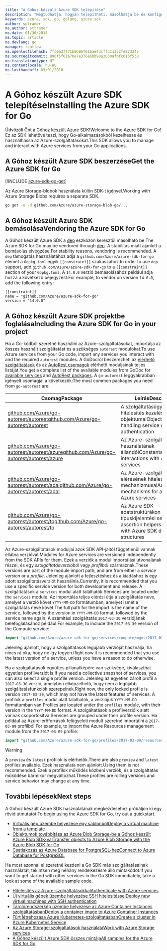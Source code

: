 ```yaml
---
title: "A Góhoz készült Azure SDK telepítése"
description: "Megtudhatja, hogyan telepítheti, másolhatja be és konfigurálhatja a Góhoz készült Azure SDK-t."
keywords: azure, sdk, go, golang, azure sdk
author: sptramer
ms.author: sttramer
ms.date: 01/30/2018
ms.topic: article
ms.devlang: go
manager: routlaw
ms.openlocfilehash: 7fc0a3ff71b0b06f616ae43cff311352fe873345
ms.sourcegitcommit: 890f5f01a70e7e376e6bb98a2030afbfc016f538
ms.translationtype: HT
ms.contentlocale: hu-HU
ms.lasthandoff: 03/01/2018
---
```

# <a name="installing-the-azure-sdk-for-go"></a><span data-ttu-id="644d6-104">A Góhoz készült Azure SDK telepítése</span><span class="sxs-lookup"><span data-stu-id="644d6-104">Installing the Azure SDK for Go</span></span>

<span data-ttu-id="644d6-105">Üdvözöli Önt a Góhoz készült Azure SDK!</span><span class="sxs-lookup"><span data-stu-id="644d6-105">Welcome to the Azure SDK for Go!</span></span> <span data-ttu-id="644d6-106">Ez az SDK lehetővé teszi, hogy Go-alkalmazásokból kezelhesse és használhassa az Azure-szolgáltatásokat.</span><span class="sxs-lookup"><span data-stu-id="644d6-106">This SDK allows you to manage and interact with Azure services from your Go applications.</span></span>

## <a name="get-the-azure-sdk-for-go"></a><span data-ttu-id="644d6-107">A Góhoz készült Azure SDK beszerzése</span><span class="sxs-lookup"><span data-stu-id="644d6-107">Get the Azure SDK for Go</span></span>

[!INCLUDE [azure-sdk-go-get](includes/azure-sdk-go-get.md)]

<span data-ttu-id="644d6-108">Az Azure Storage-blobok használata külön SDK-t igényel.</span><span class="sxs-lookup"><span data-stu-id="644d6-108">Working with Azure Storage Blobs requires a separate SDK.</span></span>

```bash
go get -u -d github.com/Azure/azure-storage-blob-go/...
```

## <a name="vendoring-the-azure-sdk-for-go"></a><span data-ttu-id="644d6-109">A Góhoz készült Azure SDK bemásolása</span><span class="sxs-lookup"><span data-stu-id="644d6-109">Vendoring the Azure SDK for Go</span></span>

<span data-ttu-id="644d6-110">A Góhoz készült Azure SDK a [dep](https://github.com/golang/dep) eszközön keresztül másolható be.</span><span class="sxs-lookup"><span data-stu-id="644d6-110">The Azure SDK for Go may be vendored through [dep](https://github.com/golang/dep).</span></span> <span data-ttu-id="644d6-111">A stabilitás miatt ajánlott a bemásolás elvégzése.</span><span class="sxs-lookup"><span data-stu-id="644d6-111">For stability reasons, vendoring is recommended.</span></span> <span data-ttu-id="644d6-112">A `dep` támogatás használatához adja a `github.com/Azure/azure-sdk-for-go` elemet a `Gopkg.toml` egyik `[[constraint]]` szakaszához.</span><span class="sxs-lookup"><span data-stu-id="644d6-112">In order to use `dep` support, add `github.com/Azure/azure-sdk-for-go` to a `[[constraint]]` section of your `Gopkg.toml`.</span></span> <span data-ttu-id="644d6-113">A `14.0.0` verzió bemásolásához például adja hozzá a következő bejegyzést:</span><span class="sxs-lookup"><span data-stu-id="644d6-113">For example, to vendor on version `14.0.0`, add the following entry:</span></span>

```
[[constraint]]
name = "github.com/Azure/azure-sdk-for-go"
version = "14.0.0"
```

## <a name="including-the-azure-sdk-for-go-in-your-project"></a><span data-ttu-id="644d6-114">A Góhoz készült Azure SDK projektbe foglalása</span><span class="sxs-lookup"><span data-stu-id="644d6-114">Including the Azure SDK for Go in your project</span></span>

<span data-ttu-id="644d6-115">Ha a Go-kódból szeretné használni az Azure-szolgáltatásokat, importálja az összes használt szolgáltatást és a szükséges `autorest` modulokat.</span><span class="sxs-lookup"><span data-stu-id="644d6-115">To use Azure services from your Go code, import any services you interact with and the required `autorest` modules.</span></span>
<span data-ttu-id="644d6-116">A GoDocról beszerezheti az [elérhető szolgáltatások](https://godoc.org/github.com/Azure/azure-sdk-for-go) és az [AutoRest csomagok](https://godoc.org/github.com/Azure/go-autorest) elérhető moduljainak teljes listáját.</span><span class="sxs-lookup"><span data-stu-id="644d6-116">You get a complete list of the available modules from GoDoc for [available services](https://godoc.org/github.com/Azure/azure-sdk-for-go) and [AutoRest packages](https://godoc.org/github.com/Azure/go-autorest).</span></span> <span data-ttu-id="644d6-117">A `go-autorest` leggyakrabban igényelt csomagjai a következők:</span><span class="sxs-lookup"><span data-stu-id="644d6-117">The most common packages you need from `go-autorest` are:</span></span>

| <span data-ttu-id="644d6-118">Csomag</span><span class="sxs-lookup"><span data-stu-id="644d6-118">Package</span></span> | <span data-ttu-id="644d6-119">Leírás</span><span class="sxs-lookup"><span data-stu-id="644d6-119">Description</span></span> |
|---------|-------------|
| <span data-ttu-id="644d6-120">[github.com/Azure/go-autorest/autorest][autorest]</span><span class="sxs-lookup"><span data-stu-id="644d6-120">[github.com/Azure/go-autorest/autorest][autorest]</span></span> | <span data-ttu-id="644d6-121">A szolgáltatásügyfél-hitelesítés kezelésének objektumai</span><span class="sxs-lookup"><span data-stu-id="644d6-121">Objects for handling service client authentication</span></span> |
| <span data-ttu-id="644d6-122">[github.com/Azure/go-autorest/autorest/azure][autorest/azure]</span><span class="sxs-lookup"><span data-stu-id="644d6-122">[github.com/Azure/go-autorest/autorest/azure][autorest/azure]</span></span> | <span data-ttu-id="644d6-123">Az Azure-szolgáltatások használatának állandói</span><span class="sxs-lookup"><span data-stu-id="644d6-123">Constants for interactions with Azure services</span></span> |
| <span data-ttu-id="644d6-124">[github.com/Azure/go-autorest/autorest/adal][autorest/adal]</span><span class="sxs-lookup"><span data-stu-id="644d6-124">[github.com/Azure/go-autorest/autorest/adal][autorest/adal]</span></span> | <span data-ttu-id="644d6-125">Az Azure-szolgáltatások elérésének hitelesítési mechanizmusai</span><span class="sxs-lookup"><span data-stu-id="644d6-125">Authentication mechanisms for accessing Azure services</span></span> |
| <span data-ttu-id="644d6-126">[github.com/Azure/go-autorest/autorest/to][autorest/to]</span><span class="sxs-lookup"><span data-stu-id="644d6-126">[github.com/Azure/go-autorest/autorest/to][autorest/to]</span></span> | <span data-ttu-id="644d6-127">Az Azure SDK adatstruktúrákon működő típuskijelentési segítők</span><span class="sxs-lookup"><span data-stu-id="644d6-127">Type assertion helpers for working with Azure SDK data structures</span></span> |

[autorest]: https://godoc.org/github.com/Azure/go-autorest/autorest
[autorest/azure]: https://godoc.org/github.com/Azure/go-autorest/autorest/azure
[autorest/adal]: https://godoc.org/github.com/Azure/go-autorest/autorest/adal
[autorest/to]: https://godoc.org/github.com/Azure/go-autorest/autorest/to

<span data-ttu-id="644d6-128">Az Azure-szolgáltatások moduljai azok SDK API-jaitól függetlenül vannak ellátva verzióval.</span><span class="sxs-lookup"><span data-stu-id="644d6-128">Modules for Azure services are versioned independently from the SDK APIs for them.</span></span> <span data-ttu-id="644d6-129">Ezek a verziók a modul importálási útvonalának részei, és egy _szolgáltatásverzióból_ vagy _profilból_ származnak.</span><span class="sxs-lookup"><span data-stu-id="644d6-129">These versions are part of the module import path, and are from either a _service version_ or a _profile_.</span></span> <span data-ttu-id="644d6-130">Jelenleg ajánlott a fejlesztéshez és a kiadáshoz is egy adott szolgáltatásverziót használnia.</span><span class="sxs-lookup"><span data-stu-id="644d6-130">Currently, it is recommended that you use a specific service version for both development and release.</span></span> <span data-ttu-id="644d6-131">A szolgáltatások a `services` modul alatt találhatók.</span><span class="sxs-lookup"><span data-stu-id="644d6-131">Services are located under the `services` module.</span></span> <span data-ttu-id="644d6-132">Az importálás teljes elérési útja a szolgáltatás neve, amelyet a verzió követ `YYYY-MM-DD` formátumban, amelyet ismét a szolgáltatás neve követ.</span><span class="sxs-lookup"><span data-stu-id="644d6-132">The full path for the import is the name of the service, followed by the version in `YYYY-MM-DD` format, followed by the service name again.</span></span> <span data-ttu-id="644d6-133">A számítási szolgáltatás `2017-03-30` verziójának belefoglalásához például:</span><span class="sxs-lookup"><span data-stu-id="644d6-133">For example, to include the `2017-03-30` version of the Compute service:</span></span>

```go
import "github.com/Azure/azure-sdk-for-go/services/compute/mgmt/2017-03-30/compute"
```

<span data-ttu-id="644d6-134">Jelenleg ajánlott, hogy a szolgáltatások legújabb verzióját használja, ha nincs rá oka, hogy ne így tegyen.</span><span class="sxs-lookup"><span data-stu-id="644d6-134">Right now it is recommended that you use the latest version of a service, unless you have a reason to do otherwise.</span></span>

<span data-ttu-id="644d6-135">Ha a szolgáltatások együttes pillanatképére van szüksége, kiválaszthat egyetlen profilverziót is.</span><span class="sxs-lookup"><span data-stu-id="644d6-135">If you need a collective snapshot of services, you can also select a single profile version.</span></span> <span data-ttu-id="644d6-136">Jelenleg az egyetlen zárolt profil a `2017-03-30` verzió, amelyben elképzelhető, hogy nem a legújabb szolgáltatásfunkciók szerepelnek.</span><span class="sxs-lookup"><span data-stu-id="644d6-136">Right now, the only locked profile is version `2017-03-30`, which may not have the latest features of services.</span></span> <span data-ttu-id="644d6-137">A profilok a `profiles` modul alatt találhatók, a verziójuk `YYYY-MM-DD` formátumban van.</span><span class="sxs-lookup"><span data-stu-id="644d6-137">Profiles are located under the `profiles` module, with their version in the `YYYY-MM-DD` format.</span></span> <span data-ttu-id="644d6-138">A szolgáltatások a profilverzióik alatt vannak csoportosítva.</span><span class="sxs-lookup"><span data-stu-id="644d6-138">Services are grouped under their profile version.</span></span> <span data-ttu-id="644d6-139">Ha például az Azure-erőforrások felügyeleti modult szeretné importálni a `2017-03-09` profilból:</span><span class="sxs-lookup"><span data-stu-id="644d6-139">For example, to import the Azure Resources management module from the `2017-03-09` profile:</span></span>

```go
import "github.com/Azure/azure-sdk-for-go/profiles/2017-03-09/resources/mgmt/resources"
```

> [!WARNING]
> <span data-ttu-id="644d6-140">A `preview` és `latest` profilok is elérhetők.</span><span class="sxs-lookup"><span data-stu-id="644d6-140">There are also `preview` and `latest` profiles available.</span></span> <span data-ttu-id="644d6-141">Ezek használata nem ajánlott.</span><span class="sxs-lookup"><span data-stu-id="644d6-141">Using them is not recommended.</span></span> <span data-ttu-id="644d6-142">Ezek a profilok működés közbeni verziók, és a szolgáltatás működése bármikor megváltozhat.</span><span class="sxs-lookup"><span data-stu-id="644d6-142">These profiles are rolling versions and service behavior may change at any time.</span></span>

## <a name="next-steps"></a><span data-ttu-id="644d6-143">További lépések</span><span class="sxs-lookup"><span data-stu-id="644d6-143">Next steps</span></span>

<span data-ttu-id="644d6-144">A Góhoz készült Azure SDK használatának megkezdéséhez próbáljon ki egy rövid útmutatót.</span><span class="sxs-lookup"><span data-stu-id="644d6-144">To begin using the Azure SDK for Go, try out a quickstart.</span></span>

* [<span data-ttu-id="644d6-145">Virtuális gép üzembe helyezése egy sablonból</span><span class="sxs-lookup"><span data-stu-id="644d6-145">Deploy a virtual machine from a template</span></span>](azure-sdk-go-qs-vm.md)
* [<span data-ttu-id="644d6-146">Objektumok továbbítása az Azure Blob Storage-be a Góhoz készült Azure Blob SDK-val</span><span class="sxs-lookup"><span data-stu-id="644d6-146">Transfer objects to Azure Blob Storage with the Azure Blob SDK for Go</span></span>](/azure/storage/blobs/storage-quickstart-blobs-go?toc=%2fgo%2fazure%2ftoc.json)
* [<span data-ttu-id="644d6-147">Csatlakozás az Azure Database for PostgreSQL-hez</span><span class="sxs-lookup"><span data-stu-id="644d6-147">Connect to Azure Database for PostgreSQL</span></span>](/azure/postgresql/connect-go?toc=%2fgo%2fazure%2ftoc.json)

<span data-ttu-id="644d6-148">Ha most azonnal el szeretné kezdeni a Go SDK más szolgáltatásainak használatát, tekintsen meg néhány rendelkezésre álló mintakódot.</span><span class="sxs-lookup"><span data-stu-id="644d6-148">If you want to get started with other services in the Go SDK immediately, take a look at some of the available sample code.</span></span>

* [<span data-ttu-id="644d6-149">Hitelesítés az Azure-szolgáltatásokkal</span><span class="sxs-lookup"><span data-stu-id="644d6-149">Authenticate with Azure services</span></span>](https://github.com/Azure-Samples/azure-sdk-for-go-samples/tree/master/iam)
* [<span data-ttu-id="644d6-150">Új virtuális gépek üzembe helyezése SSH hitelesítéssel</span><span class="sxs-lookup"><span data-stu-id="644d6-150">Deploy new virtual machines with SSH authentication</span></span>](https://github.com/Azure-Samples/azure-sdk-for-go-samples/tree/master/compute)
* [<span data-ttu-id="644d6-151">Tárolórendszerkép üzembe helyezése az Azure Container Instances szolgáltatásban</span><span class="sxs-lookup"><span data-stu-id="644d6-151">Deploy a container image to Azure Container Instances</span></span>](https://github.com/Azure-Samples/azure-sdk-for-go-samples/tree/master/containerinstance)
* [<span data-ttu-id="644d6-152">Fürt létrehozása Azure Kubernetes-szolgáltatásban</span><span class="sxs-lookup"><span data-stu-id="644d6-152">Create a cluster in Azure Kubernetes Service</span></span>](https://github.com/Azure-Samples/azure-sdk-for-go-samples/tree/master/containerservice)
* [<span data-ttu-id="644d6-153">Az Azure Storage-szolgáltatások használata</span><span class="sxs-lookup"><span data-stu-id="644d6-153">Work with Azure Storage services</span></span>](https://github.com/Azure-Samples/azure-sdk-for-go-samples/tree/master/storage)
* [<span data-ttu-id="644d6-154">A Góhoz készült Azure SDK összes mintája</span><span class="sxs-lookup"><span data-stu-id="644d6-154">All samples for the Azure SDK for Go</span></span>](https://github.com/azure-samples/azure-sdk-for-go-samples)
